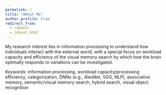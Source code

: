 ```yaml
---
permalink: /
title: "About Me"
author_profile: true
redirect_from: 
  - /about/
  - /about.html
---
```


My research interest lies in information processing to understand how individuals interact with the external world, with a special focus on workload capacity and efficiency of the visual memory search by which how the brain optimally responds to variations can be investigated.

*Keywords*: information processing, workload capacity/processing efficiency, categorization, DNNs (e.g., AlexNet, VGG, NLP), associative memory, semantic/visual memory search, hybrid search, visual object recognition
